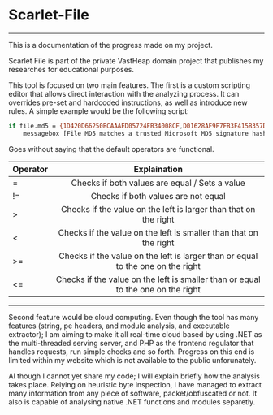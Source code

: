 # Scarlet-File
___
This is a documentation of the progress made on my project.

Scarlet File is part of the private VastHeap domain project that publishes my researches for educational purposes.

This tool is focused on two main features. The first is a custom scripting editor that allows direct interaction with the analyzing process. It can overrides pre-set and hardcoded instructions, as well as introduce new rules.
A simple example would be the following script:

```sh
if file.md5 = {1D420D66250BCAAAED05724FB34008CF,D01628AF9F7FB3F415B357D446FBE6D9,8A4883F5E7AC37444F23279239553878}
    messagebox [File MD5 matches a trusted Microsoft MD5 signature hash, information]
```
Goes without saying that the default operators are functional.

| Operator        |     Explaination       |   
| ------------- |:-------------:| 
|=|Checks if both values are equal / Sets a value|  
|!=|Checks if both values are not equal|    
|>|Checks if the value on the left is larger than that on the right|
|<|Checks if the value on the left is smaller than that on the right|
|>=|Checks if the value on the left is larger than or equal to the one on the right|
|<=|Checks if the value on the left is smaller than or equal to the one on the right|
___

Second feature would be cloud computing. Even though the tool has many features (string, pe headers, and module analysis, and executable extractor); I am aiming to make it all real-time cloud based by using .NET as the multi-threaded serving server, and PHP as the frontend regulator that handles requests, run simple checks and so forth. Progress on this end is limited within my website which is not available to the public unforunately. 

Al though I cannot yet share my code; I will explain briefly how the analysis takes place.
Relying on heuristic byte inspection, I have managed to extract many information from any piece of software, packet/obfuscated or not. 
It also is capable of analysing native .NET functions and modules separetly. 
